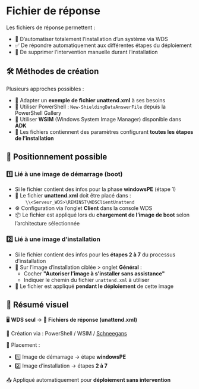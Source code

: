 # Fichier de réponse

Les fichiers de réponse permettent :

- 🤖 D’automatiser totalement l’installation d’un système via WDS
- ✅ De répondre automatiquement aux différentes étapes du déploiement
- 🧩 De supprimer l’intervention manuelle durant l’installation



## 🛠️ **Méthodes de création**

Plusieurs approches possibles :

- 📄 Adapter un **exemple de fichier unattend.xml** à ses besoins
- 🧪 Utiliser PowerShell : `New-ShieldingDataAnswerFile` depuis la PowerShell Gallery
- 🧰 Utiliser **WSIM** (Windows System Image Manager) disponible dans **ADK**
- 📑 Les fichiers contiennent des paramètres configurant **toutes les étapes de l’installation**



## 📍 **Positionnement possible**

### 1️⃣ **Lié à une image de démarrage (boot)**

- Si le fichier contient des infos pour la phase **windowsPE** (étape 1)
- 🔐 Le fichier **unattend.xml** doit être placé dans :  
    `\\<Serveur_WDS>\REMINST\WDSClientUnattend`
- ⚙️ Configuration via l’onglet **Client** dans la console WDS
- 📦 Le fichier est appliqué lors du **chargement de l’image de boot** selon l’architecture sélectionnée

### 2️⃣ **Lié à une image d’installation**

- Si le fichier contient des infos pour les **étapes 2 à 7** du processus d’installation
- 🔧 Sur l’image d’installation ciblée > onglet **Général** :  
  - Cocher **"Autoriser l’image à s’installer sans assistance"**
  - Indiquer le chemin du fichier `unattend.xml` à utiliser
- 🚀 Le fichier est appliqué **pendant le déploiement** de cette image



## 🎯 **Résumé visuel**

🖥️ **WDS seul** → 🧾 **Fichiers de réponse (unattend.xml)**

🧪 Création via : PowerShell / WSIM / [Schneegans](https://schneegans.de/windows/unattend-generator/)

📌 Placement :

- 1️⃣ Image de démarrage → étape **windowsPE**
- 2️⃣ Image d’installation → étapes **2 à 7**

📤 Appliqué automatiquement pour **déploiement sans intervention**
